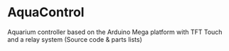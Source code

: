 # AquaControl
Aquarium controller based on the Arduino Mega platform with TFT Touch and a relay system (Source code &amp; parts lists)
